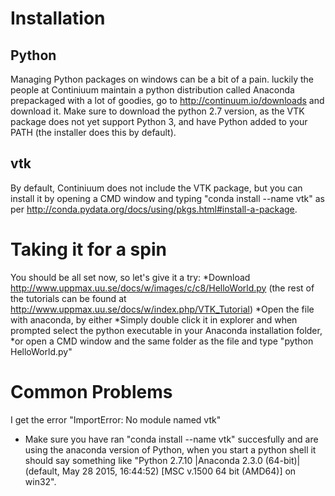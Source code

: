 Installation
====================

Python
--------------------
Managing Python packages on windows can be a bit of a pain.
luckily the people at Continiuum maintain a python distribution called Anaconda prepackaged with a lot of goodies, go to http://continuum.io/downloads and download it.
Make sure to download the python 2.7 version, as the VTK package does not yet support Python 3, and have Python added to your PATH (the installer does this by default).

vtk
--------------------
By default, Continiuum does not include the VTK package, but you can install it by opening a CMD window and typing
"conda install --name vtk" as per http://conda.pydata.org/docs/using/pkgs.html#install-a-package.

Taking it for a spin
====================
You should be all set now, so let's give it a try: 
 *Download http://www.uppmax.uu.se/docs/w/images/c/c8/HelloWorld.py (the rest of the tutorials can be found at http://www.uppmax.uu.se/docs/w/index.php/VTK_Tutorial)
 *Open the file with anaconda, by either
    *Simply double click it in explorer and when prompted select the python executable in your Anaconda installation folder,
    *or open a CMD window and the same folder as the file and type "python HelloWorld.py" 

Common Problems
===================
I get the error "ImportError: No module named vtk" 
* Make sure you have ran "conda install --name vtk" succesfully and are using the anaconda version of Python, when you start 
a python shell it should say something like "Python 2.7.10 |Anaconda 2.3.0 (64-bit)| (default, May 28 2015, 16:44:52) [MSC v.1500 64 bit (AMD64)] on win32".
